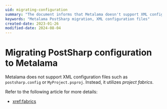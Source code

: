 ```yaml
---
uid: migrating-configuration
summary: "The document informs that Metalama doesn't support XML configuration files like `postsharp.config` and uses project fabrics instead."
keywords: "Metalama PostSharp migration, XML configuration files"
created-date: 2023-01-26
modified-date: 2024-08-04
---
```


# Migrating PostSharp configuration to Metalama

Metalama does not support XML configuration files such as `postsharp.config` or `MyProject.psproj`. Instead, it utilizes _project fabrics_.

Refer to the following article for more details:

* <xref:fabrics>





